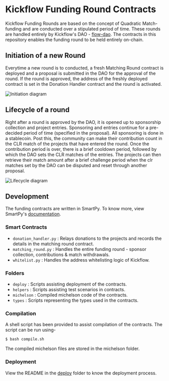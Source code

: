 # Kickflow Funding Round Contracts

Kickflow Funding Rounds are based on the concept of Quadratic Match-funding and are conducted over a stipulated period of time. These rounds are handled entirely by Kickflow's DAO - [flow-dao](https://github.com/kickflowio/flow-dao). The contracts in this repository enables the funding round to be held entirely on-chain.

## Initiation of a new Round

Everytime a new round is to conducted, a fresh Matching Round contract is deployed and a proposal is submitted in the DAO for the approval of the round. If the round is approved, the address of the freshly deployed contract is set in the Donation Handler contract and the round is activated.

![Initiation diagram](https://i.ibb.co/jWWq712/Untitled-Diagram-2.png)

## Lifecycle of a round

Right after a round is approved by the DAO, it is opened up to sponsorship collection and project entries. Sponsoring and entries continue for a pre-decided period of time (specified in the proposal). All sponsoring is done in a stablecoin. Post this, the community can make their contribution count in the CLR match of the projects that have entered the round. Once the contribution period is over, there is a brief cooldown period, followed by which the DAO sets the CLR matches of the entries.
The projects can then retrieve their match amount after a brief challenge period when the clr matches set by the DAO can be disputed and reset through another proposal.

![Lifecycle diagram](https://i.ibb.co/S5rB92d/Untitled-Diagram-3.png)

## Development

The funding contracts are written in SmartPy. To know more, view SmartPy's [documentation](https://docs.smartpy.io/).

### Smart Contracts

- `donation_handler.py` : Relays donations to the projects and records the details in the matching round contract.
- `matching_round.py` : Handles the entire funding round - sponsor collection, contributions & match withdrawals.
- `whitelist.py` : Handles the address whitelisting logic of Kickflow.

### Folders

- `deploy` : Scripts assisting deployment of the contracts.
- `helpers` : Scripts assisting test scenarios in contracts.
- `michelson` : Compiled michelson code of the contracts.
- `types` : Scripts representing the types used in the contracts.

### Compilation

A shell script has been provided to assist compilation of the contracts. The script can be run using-

```shell
$ bash compile.sh
```

The compiled michelson files are stored in the michelson folder.

### Deployment

View the README in the [deploy](https://github.com/kickflowio/funding-contracts/tree/master/deploy) folder to know the deployment process.
